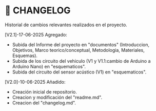 # 📜 CHANGELOG
Historial de cambios relevantes realizados en el proyecto.

[V2.1]-17-06-2025
Agregado:
- Subida del Informe del proyecto en "documentos" (Introduccion, Objetivos, Marco teorico/conceptual, Metodologia, Materiales, Esquemas).
- Subida de los circuito del vehiculo (V1 y V1.1:cambio de Arduino a Arduino Nano) en "esquematicos".
- Subida del circuito del sensor acústico (V1) en "esquematicos".

[V2.0]-10-06-2025
Añadido:
- Creación inicial de repositorio.
- Creacion y modificación del "readme.md".
- Creacion del "changelog.md".
